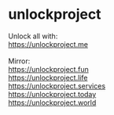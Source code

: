 # unlockproject
Unlock all with:<br/>
https://unlockproject.me<br/>
<br/>
Mirror:<br/>
https://unlockproject.fun<br/>
https://unlockproject.life<br/>
https://unlockproject.services<br/>
https://unlockproject.today<br/>
https://unlockproject.world<br/>
